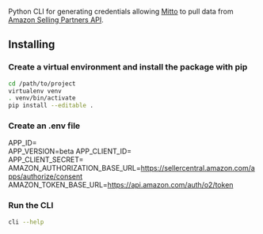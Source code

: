 
Python CLI for generating credentials allowing [Mitto](https://www.zuar.com/help/mitto/) to pull data from [Amazon Selling Partners API](https://github.com/amzn/selling-partner-api-docs).

## Installing

### Create a virtual environment and install the package with pip
```bash
cd /path/to/project
virtualenv venv
. venv/bin/activate
pip install --editable .
```

### Create an .env file
APP_ID=  
APP_VERSION=beta
APP_CLIENT_ID=  
APP_CLIENT_SECRET=   
AMAZON_AUTHORIZATION_BASE_URL=https://sellercentral.amazon.com/apps/authorize/consent
AMAZON_TOKEN_BASE_URL=https://api.amazon.com/auth/o2/token

### Run the CLI
```bash
cli --help
```
